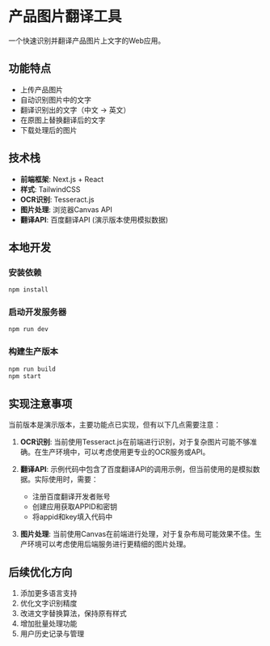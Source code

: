 # 产品图片翻译工具

一个快速识别并翻译产品图片上文字的Web应用。

## 功能特点

- 上传产品图片
- 自动识别图片中的文字
- 翻译识别出的文字（中文 -> 英文）
- 在原图上替换翻译后的文字
- 下载处理后的图片

## 技术栈

- **前端框架**: Next.js + React
- **样式**: TailwindCSS
- **OCR识别**: Tesseract.js
- **图片处理**: 浏览器Canvas API
- **翻译API**: 百度翻译API (演示版本使用模拟数据)

## 本地开发

### 安装依赖

```bash
npm install
```

### 启动开发服务器

```bash
npm run dev
```

### 构建生产版本

```bash
npm run build
npm start
```

## 实现注意事项

当前版本是演示版本，主要功能点已实现，但有以下几点需要注意：

1. **OCR识别**: 当前使用Tesseract.js在前端进行识别，对于复杂图片可能不够准确。在生产环境中，可以考虑使用更专业的OCR服务或API。

2. **翻译API**: 示例代码中包含了百度翻译API的调用示例，但当前使用的是模拟数据。实际使用时，需要：
   - 注册百度翻译开发者账号
   - 创建应用获取APPID和密钥
   - 将appid和key填入代码中

3. **图片处理**: 当前使用Canvas在前端进行处理，对于复杂布局可能效果不佳。生产环境可以考虑使用后端服务进行更精细的图片处理。

## 后续优化方向

1. 添加更多语言支持
2. 优化文字识别精度
3. 改进文字替换算法，保持原有样式
4. 增加批量处理功能
5. 用户历史记录与管理 